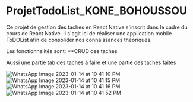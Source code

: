 # ProjetTodoList_KONE_BOHOUSSOU

Ce projet de gestion des taches en React Native s'inscrit dans le cadre du cours de React Native. Il s'agit ici de réaliser une application mobile ToDOList afin de consolider nos connaissances théoriques.

Les fonctionnalités sont:
**CRUD des taches

Aussi une partie tab des taches à faire et une partie des taches faites


![WhatsApp Image 2023-01-14 at 10 41 10 PM](https://user-images.githubusercontent.com/105814979/212500412-dd56634d-322b-4be8-b75a-5b8823001161.jpeg)
![WhatsApp Image 2023-01-14 at 10 41 15 PM](https://user-images.githubusercontent.com/105814979/212500416-30c56d6c-7dd1-4993-a6c9-d19b40d25f5c.jpeg)
![WhatsApp Image 2023-01-14 at 10 41 16 PM](https://user-images.githubusercontent.com/105814979/212500418-69852653-f7db-4694-87a2-c42bec2497ea.jpeg)
![WhatsApp Image 2023-01-14 at 10 41 52 PM](https://user-images.githubusercontent.com/105814979/212500425-b03c6002-8947-4d68-a73b-f9728ef477c5.jpeg)

